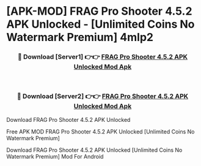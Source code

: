 # [APK-MOD] FRAG Pro Shooter 4.5.2 APK Unlocked - [Unlimited Coins No Watermark Premium] 4mlp2



<div align="center">
<h3>🔴 Download [Server1] 👉👉 <a href="https://momento.my/?title=FRAG_Pro_Shooter_4.5.2_APK_Unlocked">FRAG Pro Shooter 4.5.2 APK Unlocked Mod Apk</a></h3><br>

<h3>🔴 Download [Server2] 👉👉 <a href="https://momento.my/?title=FRAG_Pro_Shooter_4.5.2_APK_Unlocked">FRAG Pro Shooter 4.5.2 APK Unlocked Mod Apk</a></h3>
</div>



Download FRAG Pro Shooter 4.5.2 APK Unlocked 

Free APK MOD FRAG Pro Shooter 4.5.2 APK Unlocked [Unlimited Coins No Watermark Premium]

Download FRAG Pro Shooter 4.5.2 APK Unlocked [Unlimited Coins No Watermark Premium] Mod For Android
